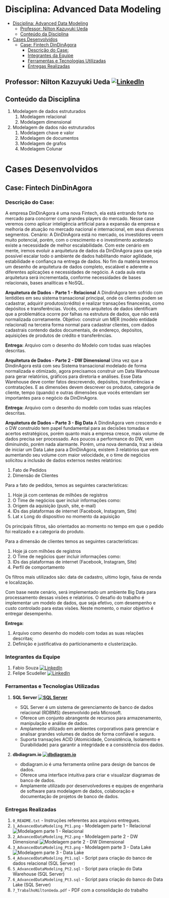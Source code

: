 # Disciplina: Advanced Data Modeling

- [Disciplina: Advanced Data Modeling](#disciplina-advanced-data-modeling)
  - [Professor: Nilton Kazuyuki Ueda ](#professor-nilton-kazuyuki-ueda-)
  - [Conteúdo da Disciplina](#conteúdo-da-disciplina)
- [Cases Desenvolvidos](#cases-desenvolvidos)
  - [Case: Fintech DinDinAgora](#case-fintech-dindinagora)
    - [Descrição do Case:](#descrição-do-case)
    - [Integrantes da Equipe](#integrantes-da-equipe)
    - [Ferramentas e Tecnologias Utilizadas](#ferramentas-e-tecnologias-utilizadas)
    - [Entregas Realizadas](#entregas-realizadas)

## Professor: Nilton Kazuyuki Ueda [![LinkedIn](https://img.shields.io/badge/LinkedIn-Profile-blue?style=flat-square&logo=linkedin)](https://www.linkedin.com/in/niltonkazuyukiueda/)

## Conteúdo da Disciplina
1. Modelagem de dados estruturados 
   1. Modelagem relacional
   2. Modelagem dimensional 
2. Modelagem de dados não estruturados
   1. Modelagem chave e valor
   2. Modelagem de documentos
   3. Modelagem de grafos
   4. Modelagem Colunar

# Cases Desenvolvidos
## Case: Fintech DinDinAgora
### Descrição do Case:
A empresa DinDinAgora é uma nova Fintech, ela está entrando forte no mercado para concorrer com grandes players do mercado.
Nesse case veremos como aplicar inteligência artificial para a expansão da empresa e melhoria de atuação no mercado nacional e internacional, em seus diversos segmentos.
Cenário: A DinDinAgora está no mercado, os investidores veem muito potencial, porém, com o crescimento e o investimento acelerado existe a necessidade de melhor escalabilidade. Com este cenário em mente, iremos evoluir a arquitetura de dados da DinDinAgora para que seja possível escalar todo o ambiente de dados habilitando maior agilidade, estabilidade e confiança na entrega de dados. No fim da matéria teremos um desenho de arquitetura de dados completo, escalável e aderente a diferentes aplicações e necessidades de negócio. A cada aula esta arquitetura será incrementada, conforme necessidades de bases relacionais, bases analíticas e NoSQL.

**Arquitetura de Dados - Parte 1 - Relacional**
A DindinAgora tem sofrido com lentidões em seu sistema transacional principal, onde os clientes podem se cadastrar, adquirir produtos(crédito) e realizar transações financeiras, como depósitos e transferências. Vocês, como arquitetos de dados identificam que a problemática ocorre por falhas na estrutura de dados, que não está normalizada corretamente. 
Objetivo: construir um MER (modelo entidade relacional) na terceira forma normal para cadastrar clientes, com dados cadastrais contendo dados documentais, de endereço, depósitos, aquisições de produtos de crédito e transferências.

**Entrega:**
Arquivo com o desenho do Modelo com todas suas relações descritas.

**Arquitetura de Dados - Parte 2 - DW Dimensional**
Uma vez que a DindinAgora está com seu Sistema transacional modelado de forma normalizada e otimizado, agora precisamos construir um Data Warehouse para gerar relatórios, gráficos para diretoria e análises. Esse Data Warehouse deve conter fatos descrevendo, depósitos, transferências e contratações. E as dimensões devem descrever os produtos, categoria de cliente, tempo (quando) e outras dimensões que vocês entendam ser importantes para o negócio da DinDinAgora.

**Entrega:**
Arquivo com o desenho do modelo com todas suas relações descritas.

**Arquitetura de Dados – Parte 3 - Big Data**
A DindinAgora vem crescendo e o DW construído tem papel fundamental para as decisões tomadas e acertos estratégicos, porém quanto mais a empresa cresce, mais volume de dados precisa ser processado. Aos poucos a performance do DW, vem diminuindo, porém nada alarmante. Porém, uma nova demanda, traz a ideia de iniciar um Data Lake para a DinDinAgora, existem 3 relatórios que vem aumentando seu volume com maior velocidade, e o time de negócios solicitou a inclusão de dados externos nestes relatórios: 
1.	Fato de Pedidos
2.	Dimensão de Clientes

Para a fato de pedidos, temos as seguintes características: 
1.	Hoje já com centenas de milhões de registros
2.	O Time de negócios quer incluir informações como:
   1. Origem da aquisição (push, site, e-mail)
   2. IDs das plataformas de internet (Facebook, Instagram, Site) 
   3. Lat x Long do dispositivo no momento da aquisição 
   
Os principais filtros, são orientados ao momento no tempo em que o pedido foi realizado e a categoria do produto.

Para a dimensão de clientes temos as seguintes características: 
1.	Hoje já com milhões de registros
2.	O Time de negócios quer incluir informações como: 
   1. IDs das plataformas de internet (Facebook, Instagram, Site) 
   2. Perfil de comportamento

Os filtros mais utilizados são: data de cadastro, ultimo login, faixa de renda e localização.

Com base neste cenário, será implementado um ambiente Big Data para processamento dessas visões e relatórios. O desafio do trabalho é implementar um modelo de dados, que seja efetivo, com desempenho e custo controlado para estas visões. Neste momento, o maior objetivo é entregar desempenho.

**Entrega:**
1. Arquivo como desenho do modelo com todas as suas relações descritas;
2. Definição e justificativa do particionamento e clusterização.

### Integrantes da Equipe
1. Fabio Souza [![LinkedIn](https://img.shields.io/badge/LinkedIn-Profile-blue?style=flat-square&logo=linkedin)](https://www.linkedin.com/in/fabiomarcelosouza/)
2. Felipe Scudeller [![LinkedIn](https://img.shields.io/badge/LinkedIn-Profile-blue?style=flat-square&logo=linkedin)](https://www.linkedin.com/in/felipe-scudeller/)

### Ferramentas e Tecnologias Utilizadas
1. **SQL Server [![SQL Server](https://img.shields.io/badge/SQL_Server-Database-red?style=flat-square&logo=microsoft-sql-server)](https://docs.microsoft.com/en-us/sql/sql-server/?view=sql-server-ver15)**
   - SQL Server é um sistema de gerenciamento de banco de dados relacional (RDBMS) desenvolvido pela Microsoft.
   - Oferece um conjunto abrangente de recursos para armazenamento, manipulação e análise de dados.
   - Amplamente utilizado em ambientes corporativos para gerenciar e analisar grandes volumes de dados de forma confiável e segura.
   - Suporta transações ACID (Atomicidade, Consistência, Isolamento e Durabilidade) para garantir a integridade e a consistência dos dados.

2. **dbdiagram.io [![dbdiagram.io](https://img.shields.io/badge/dbdiagram.io-Database_Design-yellow?style=flat-square&logo=dbdiagram)](https://dbdiagram.io/)**
   - dbdiagram.io é uma ferramenta online para design de bancos de dados.
   - Oferece uma interface intuitiva para criar e visualizar diagramas de banco de dados.
   - Amplamente utilizado por desenvolvedores e equipes de engenharia de software para modelagem de dados, colaboração e documentação de projetos de banco de dados.

### Entregas Realizadas
1. `0_README.txt` - Instruções referentes aos arquivos entregues.
2. `1_AdvancedDataModeling_Pt1.png` - Modelagem parte 1 - Relacional
![Modelagem parte 1 - Relacional](./Case%20DinDinAgora/1_AdvancedDataModeling_Pt1.png)
3. `2_AdvancedDataModeling_Pt2.png` - Modelagem parte 2 - DW Dimensional
![Modelagem parte 2 - DW Dimensional](./Case%20DinDinAgora/2_AdvancedDataModeling_Pt2.png)
4. `3_AdvancedDataModeling_Pt3.png` - Modelagem parte 3 - Data Lake
![Modelagem parte 3 - Data Lake](./Case%20DinDinAgora/3_AdvancedDataModeling_Pt3.png)
1. `4_AdvancedDataModeling_Pt1.sql` - Script para criação do banco de dados relacional (SQL Server)
2. `5_AdvancedDataModeling_Pt2.sql` - Script para criação do Data Warehouse (SQL Server)
3. `6_AdvancedDataModeling_Pt3.sql` - Script para criação do banco do Data Lake (SQL Server)
4. `7_TrabalhoNiltonUeda.pdf` - PDF com a consolidação do trabalho